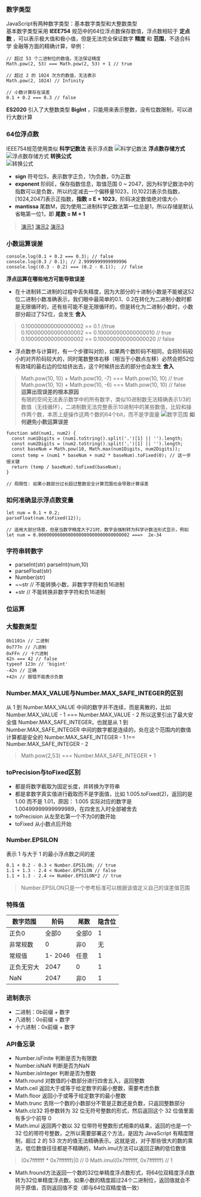### 数字类型
JavaScript有两种数字类型：基本数字类型和大整数类型  
基本数字类型采用 **IEEE754** 规范中的64位浮点数保存数值，浮点数相较于 **定点数** ，可以表示极大值和极小值，但是无法完全保证数字 **精度** 和 **范围**，不适合科学 金融等方面的精确计算，举例：  
```
// 超过 53 个二进制位的数值，无法保证精度
Math.pow(2, 53) === Math.pow(2, 53) + 1 // true

// 超过 2 的 1024 次方的数值，无法表示
Math.pow(2, 1024) // Infinity

// 小数计算存在误差
0.1 + 0.2 === 0.3 // false
```
**ES2020** 引入了大整数类型 **BigInt** ，只能用来表示整数，没有位数限制，可以进行大数计算


### 64位浮点数
IEEE754规范使用类似 **科学记数法** 表示浮点数
![科学记数法](../assets/img/number-1.png)
**浮点数存储方式**  
![浮点数存储方式](../assets/img/number-2.png)
**转换公式**    
![转换公式](../assets/img/number-3.jpg)  
- **sign** 符号位S，表示数字正负，1为负数，0为正数
- **exponent** 阶码E，保存指数信息，取值范围 0 ~ 2047，因为科学记数法中的指数可以是负数，所以约定减去一个偏移量1023，[0,1022]表示负指数，[1024,2047]表示正指数，**指数 = E + 1023**，阶码决定数值绝对值大小
- **mantissa** 尾数M，因为使用二进制科学记数法第一位总是1，所以存储是默认省略第一位1，即 **尾数 = M + 1**
> [演示1](https://babbage.cs.qc.cuny.edu/IEEE-754.old/Decimal.html)
> [演示2](http://bartaz.github.io/ieee754-visualization/)
> [演示3](http://weitz.de/ieee/)


### 小数运算误差
```
console.log(0.1 + 0.2 === 0.3); // false 
console.log(0.3 / 0.1); // 2.9999999999999996 
console.log((0.3 - 0.2) === (0.2 - 0.1));  // false
```
**浮点运算在哪些地方可能导致误差**  
- 在十进制转二进制的过程中丢失精度，因为大部分的十进制小数是不能被这52位二进制小数准确表示，我们眼中最简单的0.1、0.2在转化为二进制小数时都是无限循环的，还有些可能不是无限循环的，但是转化为二进制小数时，小数部分超过了52位，会发生 **舍入**  
> 0.100000000000000002 == 0.1  //true   
> 0.100000000000000002 == 0.100000000000000010  // true   
> 0.100000000000000002 == 0.100000000000000020  // false  
- 浮点数参与计算时，有一个步骤叫对阶，如果两个数阶码不相同，会将阶码较小的对齐阶码较大的，同时尾数整体右移（相当于小数点左移）必然会把52位有效域的最右边的位给挤出去，这个时候挤出去的部分也会发生 **舍入**  
> Math.pow(10, 10) + Math.pow(10, -7) === Math.pow(10, 10) //  true  
> Math.pow(10, 10) + Math.pow(10, -6) === Math.pow(10, 10) //  false  
**运算出现误差的根本原因**  
有限的空间无法表示数学中的所有数字，类似10进制数无法精确表示1/3的数值（无线循环），二进制数无法完整表示10进制中的某些数值，比较和操作两个数，本质上是操作这两个数的64个bit，而不是字面量
![数字范围](../assets/img/number-4.jpg)
**如何避免小数运算误差**   
```
function add(num1, num2) { 
  const num1Digits = (num1.toString().split('.')[1] || '').length; 
  const num2Digits = (num2.toString().split('.')[1] || '').length; 
  const baseNum = Math.pow(10, Math.max(num1Digits, num2Digits)); 
  const temp = (num1 * baseNum + num2 * baseNum).toFixed(0); // 这一步很关键
  return (temp / baseNum).toFixed(baseNum); 
}

// 局限性: 如果小数部分过长超过整数安全计算范围也会导致计算误差
```


### 如何准确显示浮点数变量  
```
let num = 0.1 + 0.2;
parseFloat(num.toFixed(12));

// 适用大部分场景，但是当数字精度大于21时，数字会强制转为科学计数法形式显示，例如 let num = 0.0000000000000000000000000000000002 ===>  2e-34
```


### 字符串转数字
- parseInt(str)  parseInt(num,10)
- parseFloat(str)  
- Number(str)  
- ~~str   // 不能转换小数，非数字字符和负16进制
- +str   // 不能转换非数字字符和负16进制


### 位运算


### 大整数类型
```
0b1101n // 二进制
0o777n // 八进制
0xFFn // 十六进制
42n === 42 // false
typeof 123n // 'bigint'
-42n // 正确
+42n // 报错不能表示负数
```


### Number.MAX_VALUE与Number.MAX_SAFE_INTEGER的区别
从 1 到 Number.MAX_VALUE 中间的数字并不连续，而是离散的，比如
Number.MAX_VALUE - 1 === Number.MAX_VALUE - 2
所以这里引出了最大安全值 Number.MAX_SAFE_INTEGER，也就是从 1 到 Number.MAX_SAFE_INTEGER 中间的数字都是连续的，处在这个范围内的数值计算都是安全的
Number.MAX_SAFE_INTEGER - 1 !== Number.MAX_SAFE_INTEGER - 2  
> Math.pow(2,53) === Number.MAX_SAFE_INTEGER + 1


### toPrecision与toFixed区别
- 都是将数字截取为固定长度，并转换为字符串
- 都是拿数字真实值进行截取而不是字面值，比如 1.005.toFixed(2)，返回的是 1.00 而不是 1.01，原因： 1.005 实际对应的数字是 1.00499999999999989，在四舍五入时全部被舍去
- toPrecision 从左至右第一个不为0的数开始
- toFixed  从小数点后开始


### Number.EPSILON
表示 1 与大于 1 的最小浮点数之间的差  
```
0.1 + 0.2 - 0.3 < Number.EPSILON; // true 
1.1 + 1.3 - 2.4 < Number.EPSILON // false
1.1 + 1.3 - 2.4 <= Number.EPSILON*2 // true
```
> Number.EPSILON只是一个参考标准可以根据该值定义自己的误差值范围


### 特殊值
| 数字范围   | 阶码    | 尾数  | 隐含位 |
| ---------- | ------- | ----- | ------ |
| 正负0      | 全部0   | 全部0 | 1      |
| 非常规数   | 0       | 非0   | 无     |
| 常规值     | 1- 2046 | 任意  | 1      |
| 正负无穷大 | 2047    | 0     | 1      |
| NaN        | 2047    | 非0   | 1      |


### 进制表示
- 二进制：0b前缀 + 数字
- 八进制：0o前缀 + 数字
- 十六进制：0x前缀 + 数字


### API备忘录
- Number.isFinite 判断是否为有限数
- Number.isNaN 判断是否为NaN
- Number.isInteger 判断是否为整数
- Math.round 对数值的小数部分进行四舍五入，返回整数
- Math.ceil 返回大于或等于给定数字的最小整数，需要考虑负数
- Math.floor 返回小于或等于给定数字的最小整数
- Math.trunc 去除一个数的小数部分不管是正数还是负数，只返回整数部分
- Math.clz32 将参数转为 32 位无符号整数的形式，然后返回这个 32 位值里面有多少个前导 0
- Math.imul 返回两个数以 32 位带符号整数形式相乘的结果，返回的也是一个 32 位的带符号整数，之所以需要部署这个方法，是因为 JavaScript 有精度限制，超过 2 的 53 次方的值无法精确表示。这就是说，对于那些很大的数的乘法，低位数值往往都是不精确的，Math.imul方法可以返回正确的低位数值
> (0x7fffffff * 0x7fffffff)|0 // 0
> Math.imul(0x7fffffff, 0x7fffffff) // 1
- Math.fround方法返回一个数的32位单精度浮点数形式，将64位双精度浮点数转为32位单精度浮点数。如果小数的精度超过24个二进制位，返回值就会不同于原值，否则返回值不变（即与64位双精度值一致）




